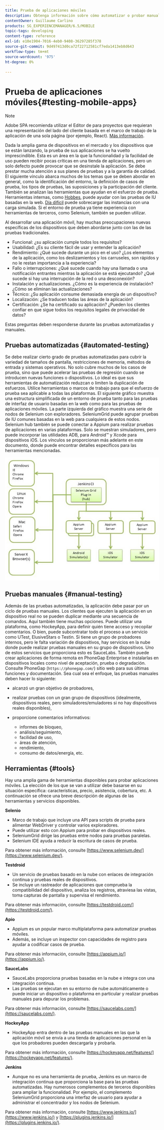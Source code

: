 ```yaml
---
title: Prueba de aplicaciones móviles
description: Obtenga información sobre cómo automatizar o probar manualmente sus aplicaciones móviles con varias herramientas.
contentOwner: Guillaume Carlino
products: SG_EXPERIENCEMANAGER/6.5/MOBILE
topic-tags: developing
content-type: reference
exl-id: e10e1904-7016-4eb0-9408-36297285f378
source-git-commit: 9d497413d0ca72f22712581cf7eda1413eb8d643
workflow-type: tm+mt
source-wordcount: '975'
ht-degree: 0%

---
```


# Prueba de aplicaciones móviles{#testing-mobile-apps}

>[!NOTE]
>
>Adobe SPA recomienda utilizar el Editor de para proyectos que requieran una representación del lado del cliente basada en el marco de trabajo de la aplicación de una sola página (por ejemplo, React). [Más información](/help/sites-developing/spa-overview.md).

Dada la amplia gama de dispositivos en el mercado y los dispositivos que se están lanzando, la prueba de sus aplicaciones se ha vuelto imprescindible. Esta es un área en la que la funcionalidad y la facilidad de uso pueden recibir pocas críticas en una tienda de aplicaciones, pero un solo defecto puede provocar que se desinstale la aplicación. Se debe prestar mucha atención a sus planes de pruebas y a la garantía de calidad. El siguiente vínculo abarca muchos de los temas que se deben abordar en general, como la identificación del entorno, la definición de casos de prueba, los tipos de pruebas, las suposiciones y la participación del cliente. También se analizan las herramientas que ayudan en el esfuerzo de prueba. Herramientas internas, como [Hobbes](/help/sites-developing/hobbes.md), puede ayudar con las pruebas de IU basadas en la web. [Día difícil](/help/sites-developing/tough-day.md) puede sobrecargar las instancias con una carga simulada. Si el entorno de prueba ya tiene experiencia con herramientas de terceros, como Selenium, también se pueden utilizar.

Al desarrollar una aplicación móvil, hay muchas preocupaciones nuevas específicas de los dispositivos que deben abordarse junto con las de las pruebas tradicionales.

* Funcional: ¿su aplicación cumple todos los requisitos?
* Usabilidad: ¿Es su cliente fácil de usar y entender la aplicación?
* Rendimiento: ¿Qué sucede durante un pico en el uso? ¿Los elementos de la aplicación, como los deslizamientos y los carruseles, son rápidos y no le restan importancia a la experiencia?
* Fallo o interrupciones: ¿Qué sucede cuando hay una llamada o una notificación entrantes mientras la aplicación se está ejecutando? ¿Qué sucede si hay una interrupción de la red o una desconexión?
* Instalación y actualizaciones. ¿Cómo es la experiencia de instalación? ¿Cómo se eliminan las actualizaciones?
* Técnico: ¿Su aplicación consume demasiada energía de un dispositivo?
* Localización: ¿Se traducen todas las áreas de la aplicación?
* Certificación: ¿Se ha certificado su aplicación? ¿Pueden los clientes confiar en que sigue todos los requisitos legales de privacidad de datos?

Estas preguntas deben responderse durante las pruebas automatizadas y manuales.

## Pruebas automatizadas {#automated-testing}

Se debe realizar cierto grado de pruebas automatizadas para cubrir la variedad de tamaños de pantalla, restricciones de memoria, métodos de entrada y sistemas operativos. No solo cubre muchos de los casos de prueba, sino que puede acelerar las pruebas de regresión cuando se introducen nuevas funciones o dispositivos. Lo ideal es que sus herramientas de automatización reduzcan o limiten la duplicación de esfuerzos. Utilice herramientas o marcos de trabajo para que el esfuerzo de prueba sea aplicable a todas las plataformas. El siguiente gráfico muestra una estructura simplificada de un entorno de prueba tanto para las pruebas de interfaz de usuario basadas en la web como para las pruebas de aplicaciones móviles. La parte izquierda del gráfico muestra una serie de nodos de Selenium con exploradores. SeleniumGrid puede agrupar pruebas de IU comunes basadas en la web para cualquiera de estos nodos. Selenium hub también se puede conectar a Appium para realizar pruebas de aplicaciones en varias plataformas. Solo se muestran simuladores, pero puede incorporar las utilidades ADB, para Android™ y Xcode para dispositivos iOS. Los vínculos se proporcionan más adelante en este documento, donde puede encontrar detalles específicos para las herramientas mencionadas.

![chlimage_1](assets/chlimage_1.jpeg)

## Pruebas manuales {#manual-testing}

Además de las pruebas automatizadas, la aplicación debe pasar por un ciclo de pruebas manuales. Los clientes que ejecuten la aplicación en un dispositivo real no se pueden duplicar mediante una secuencia de comandos. Aquí también tiene muchas opciones. Puede utilizar una plataforma, como HockeyApp, para definir quién tiene acceso y recopilar comentarios. O bien, puede subcontratar todo el proceso a un servicio como UTest, ElusiveStars o Testin. Si tiene un grupo de probadores internos, pero le falta variación de dispositivos, hay servicios en la nube donde puede realizar pruebas manuales en su grupo de dispositivos. Uno de estos servicios que proporciona esto es SauceLabs. También puede crear aplicaciones de forma remota en PhoneGap Enterprise e instalarlas en dispositivos locales como nivel de aceptación, prueba o degradación. Consulte PhoneGap (`https://phonegap.com/`) sitio web para sus últimas funciones y documentación. Sea cual sea el enfoque, las pruebas manuales deben hacer lo siguiente:

* alcanzó un gran objetivo de probadores,
* realizar pruebas con un gran grupo de dispositivos (idealmente, dispositivos reales, pero simuladores/emuladores si no hay dispositivos reales disponibles),
* proporcione comentarios informativos:

   * informes de bloqueo,
   * análisis/seguimiento,
   * facilidad de uso,
   * áreas de atención,
   * rendimiento,
   * consumo de datos/energía, etc.

## Herramientas {#tools}

Hay una amplia gama de herramientas disponibles para probar aplicaciones móviles. La elección de los que se van a utilizar debe basarse en su situación específica: características, precio, asistencia, cobertura, etc. A continuación se ofrece una breve descripción de algunas de las herramientas y servicios disponibles.

**Selenio**

* Marco de trabajo que incluye una API para scripts de prueba para alimentar WebDriver y controlar varios exploradores.
* Puede utilizar esto con Appium para probar en dispositivos reales.
* SeleniumGrid dirige las pruebas entre nodos para pruebas paralelas.
* Selenium IDE ayuda a reducir la escritura de casos de prueba.

Para obtener más información, consulte [https://www.selenium.dev/](https://www.selenium.dev/).

**Testdroid**

* Un servicio de pruebas basado en la nube con enlaces de integración continua y pruebas reales de dispositivos.
* Se incluye un rastreador de aplicaciones que comprueba la compatibilidad del dispositivo, analiza los registros, atraviesa las vistas, toma capturas de pantalla y supervisa el rendimiento.

Para obtener más información, consulte [https://testdroid.com/](https://testdroid.com/).

**Apio**

* Appium es un popular marco multiplataforma para automatizar pruebas móviles.
* Además, se incluye un inspector con capacidades de registro para ayudar a codificar casos de prueba.

Para obtener más información, consulte [https://appium.io/](https://appium.io/).

**SauceLabs**

* SauceLabs proporciona pruebas basadas en la nube e integra con una integración continua.
* Las pruebas se ejecutan en su entorno de nube automáticamente o puede iniciar un dispositivo o plataforma en particular y realizar pruebas manuales para depurar los problemas.

Para obtener más información, consulte [https://saucelabs.com/](https://saucelabs.com/).

<!-- **AppTestNow**

* An outsourcing service that tests your mobile apps.
* Included is a large pool of devices and offers a wide range of types of testing: performance, quality, functional, certification, localization, data consumption, and so on.

For more information, see [https://apptestnow.com/](https://apptestnow.com/). -->

**HockeyApp**

* HockeyApp entra dentro de las pruebas manuales en las que la aplicación móvil se envía a una tienda de aplicaciones personal en la que los probadores pueden descargarla y probarla.

Para obtener más información, consulte [https://hockeyapp.net/features/](https://hockeyapp.net/features/).

**Jenkins**

* Aunque no es una herramienta de prueba, Jenkins es un marco de integración continua que proporciona la base para las pruebas automatizadas. Hay numerosos complementos de terceros disponibles para ampliar la funcionalidad. Por ejemplo, el complemento SeleniumGrid proporciona una interfaz de usuario para ayudar a administrar el concentrador y los nodos de Selenium.

Para obtener más información, consulte [https://www.jenkins.io/](https://www.jenkins.io/) y [https://plugins.jenkins.io/](https://plugins.jenkins.io/).
